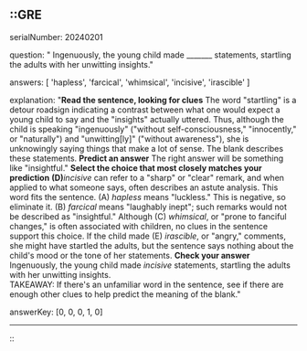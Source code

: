 ::GRE
---

serialNumber: 20240201

question: " Ingenuously, the young child made _______ statements, startling the adults with her unwitting insights."

answers: [
  'hapless',
  'farcical',
  'whimsical',
  'incisive',
  'irascible'
]

explanation: "<strong>Read the sentence, looking for clues</strong> The word \"startling\" is a detour roadsign indicating a contrast between what one would expect a young child to say and the \"insights\" actually uttered. Thus, although the child is speaking \"ingenuously\" (\"without self-consciousness,\" \"innocently,\" or \"naturally\") and \"unwitting[ly]\" (\"without awareness\"), she is unknowingly saying things that make a lot of sense. The blank describes these statements. <strong>Predict an answer</strong> The right answer will be something like \"insightful.\" <strong>Select the choice that most closely matches your prediction</strong> <strong>(D)</strong><i>incisive</i> can refer to a \"sharp\" or \"clear\" remark, and when applied to what someone says, often describes an astute analysis. This word fits the sentence. (A) <i>hapless </i>means \"luckless.\" This is negative, so eliminate it. (B) <i>farcical</i> means \"laughably inept\"; such remarks would not be described as \"insightful.\" Although (C) <i>whimsical</i>, or \"prone to fanciful changes,\" is often associated with children, no clues in the sentence support this choice. If the child made (E) <i>irascible</i>, or \"angry,\" comments, she might have startled the adults, but the sentence says nothing about the child's mood or the tone of her statements. <strong>Check your answer</strong> Ingenuously, the young child made <i>incisive </i>statements, startling the adults with her unwitting insights.<br> TAKEAWAY: If there's an unfamiliar word in the sentence, see if there are enough other clues to help predict the meaning of the blank."

answerKey: [0, 0, 0, 1, 0]

---
::